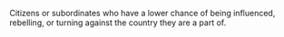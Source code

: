 Citizens or subordinates who have a lower chance of being influenced, rebelling, or turning against the country they are a part of.